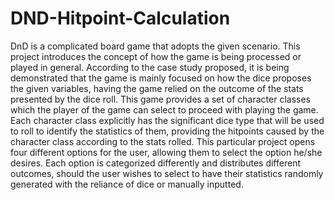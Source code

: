 # DND-Hitpoint-Calculation
DnD is a complicated board game that adopts the given scenario. This project introduces the concept of how the game is being processed or played in general. According to the case study proposed, it is being demonstrated that the game is mainly focused on how the dice proposes the given variables, having the game relied on the outcome of the stats presented by the dice roll. This game provides a set of character classes which the player of the game can select to proceed with playing the game. Each character class explicitly has the significant dice type that will be used to roll to identify the statistics of them, providing the hitpoints caused by the character class according to the stats rolled.  This particular project opens four different options for the user, allowing them to select the option he/she desires. Each option is categorized differently and distributes different outcomes, should the user wishes to select to have their statistics randomly generated with the reliance of dice or manually inputted. 
